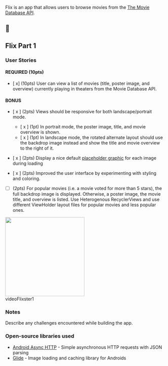 Flix is an app that allows users to browse movies from the [The Movie Database API](http://docs.themoviedb.apiary.io/#).

📝 
---

## Flix Part 1

### User Stories

#### REQUIRED (10pts)
- [ x] (10pts) User can view a list of movies (title, poster image, and overview) currently playing in theaters from the Movie Database API.

#### BONUS
- [ x ] (2pts) Views should be responsive for both landscape/portrait mode.
   - [ x ] (1pt) In portrait mode, the poster image, title, and movie overview is shown.
   - [ x ] (1pt) In landscape mode, the rotated alternate layout should use the backdrop image instead and show the title and movie overview to the right of it.

- [ x ] (2pts) Display a nice default [placeholder graphic](https://guides.codepath.org/android/Displaying-Images-with-the-Glide-Library#advanced-usage) for each image during loading
- [ x ] (2pts) Improved the user interface by experimenting with styling and coloring.
- [ ] (2pts) For popular movies (i.e. a movie voted for more than 5 stars), the full backdrop image is displayed. Otherwise, a poster image, the movie title, and overview is listed. Use Heterogenous RecyclerViews and use different ViewHolder layout files for popular movies and less popular ones.


<img src="YOUR_GIF_URL_HERE" width=250><br>
   videoFlixster1

### Notes
Describe any challenges encountered while building the app.

### Open-source libraries used

- [Android Async HTTP](https://github.com/codepath/CPAsyncHttpClient) - Simple asynchronous HTTP requests with JSON parsing
- [Glide](https://github.com/bumptech/glide) - Image loading and caching library for Androids
